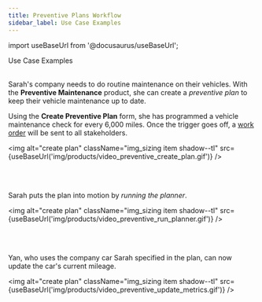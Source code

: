 ```yaml
---
title: Preventive Plans Workflow
sidebar_label: Use Case Examples
---
```


import useBaseUrl from '@docusaurus/useBaseUrl'; 

<span className="hero__title">Use Case Examples</span>
<br/>
<br/>


Sarah's company needs to do routine maintenance on their vehicles. With the **Preventive Maintenance** product, she can create a _preventive plan_ to keep their vehicle maintenance up to date. 

<div className="alert alert--primary">

Using the **Create Preventive Plan** form, she has programmed a vehicle maintenance check for every 6,000 miles. Once the trigger goes off, a [work order](/docs/products/workflows/work_orders/related-product/pm/overview_intro) will be sent to all stakeholders.

<img alt="create plan" className="img_sizing item shadow--tl" src={useBaseUrl('img/products/video_preventive_create_plan.gif')} />
<br/>

</div>
<br/>
<br/>

<div className="alert alert--primary">

Sarah puts the plan into motion by _running the planner_.

<img alt="create plan" className="img_sizing item shadow--tl" src={useBaseUrl('img/products/video_preventive_run_planner.gif')} />
<br/>

</div>
<br/>
<br/>

<div className="alert alert--primary">

Yan, who uses the company car Sarah specified in the plan, can now update the car's current mileage.

<img alt="create plan" className="img_sizing item shadow--tl" src={useBaseUrl('img/products/video_preventive_update_metrics.gif')} />
<br/>
<br/>

</div>
<br/>
<br/>

